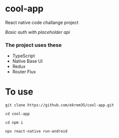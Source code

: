 # cool-app
React native code challange project

*Basic auth with placeholder api*

### The project uses these

- TypeScript
- Native Base UI
- Redux
- Router Flux

# To use

`git clone https://github.com/ekrem35/cool-app.git`

`cd cool-app`

`cd npm i`

`npx react-native run-android`
